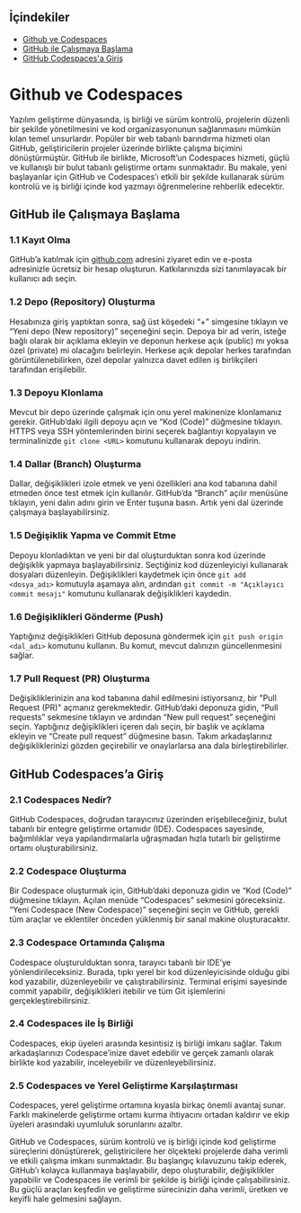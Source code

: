 ## İçindekiler  
- [Github ve Codespaces](#github-ve-codespaces)  
- [GitHub ile Çalışmaya Başlama](#github-ile-calismaya-baslama)  
- [GitHub Codespaces'a Giriş](#github-codespacesa-giris)  

# Github ve Codespaces  

Yazılım geliştirme dünyasında, iş birliği ve sürüm kontrolü, projelerin düzenli bir şekilde yönetilmesini ve kod organizasyonunun sağlanmasını mümkün kılan temel unsurlardır. Popüler bir web tabanlı barındırma hizmeti olan GitHub, geliştiricilerin projeler üzerinde birlikte çalışma biçimini dönüştürmüştür. GitHub ile birlikte, Microsoft’un Codespaces hizmeti, güçlü ve kullanışlı bir bulut tabanlı geliştirme ortamı sunmaktadır. Bu makale, yeni başlayanlar için GitHub ve Codespaces’ı etkili bir şekilde kullanarak sürüm kontrolü ve iş birliği içinde kod yazmayı öğrenmelerine rehberlik edecektir.  

## GitHub ile Çalışmaya Başlama  

### 1.1 Kayıt Olma  
GitHub’a katılmak için [github.com](https://github.com) adresini ziyaret edin ve e-posta adresinizle ücretsiz bir hesap oluşturun. Katkılarınızda sizi tanımlayacak bir kullanıcı adı seçin.  

### 1.2 Depo (Repository) Oluşturma  
Hesabınıza giriş yaptıktan sonra, sağ üst köşedeki “+” simgesine tıklayın ve “Yeni depo (New repository)” seçeneğini seçin. Depoya bir ad verin, isteğe bağlı olarak bir açıklama ekleyin ve deponun herkese açık (public) mı yoksa özel (private) mi olacağını belirleyin. Herkese açık depolar herkes tarafından görüntülenebilirken, özel depolar yalnızca davet edilen iş birlikçileri tarafından erişilebilir.  

### 1.3 Depoyu Klonlama  
Mevcut bir depo üzerinde çalışmak için onu yerel makinenize klonlamanız gerekir. GitHub’daki ilgili depoyu açın ve “Kod (Code)” düğmesine tıklayın. HTTPS veya SSH yöntemlerinden birini seçerek bağlantıyı kopyalayın ve terminalinizde `git clone <URL>` komutunu kullanarak depoyu indirin.  

### 1.4 Dallar (Branch) Oluşturma  
Dallar, değişiklikleri izole etmek ve yeni özellikleri ana kod tabanına dahil etmeden önce test etmek için kullanılır. GitHub’da “Branch” açılır menüsüne tıklayın, yeni dalın adını girin ve Enter tuşuna basın. Artık yeni dal üzerinde çalışmaya başlayabilirsiniz.  

### 1.5 Değişiklik Yapma ve Commit Etme  
Depoyu klonladıktan ve yeni bir dal oluşturduktan sonra kod üzerinde değişiklik yapmaya başlayabilirsiniz. Seçtiğiniz kod düzenleyiciyi kullanarak dosyaları düzenleyin. Değişiklikleri kaydetmek için önce `git add <dosya_adı>` komutuyla aşamaya alın, ardından `git commit -m "Açıklayıcı commit mesajı"` komutunu kullanarak değişiklikleri kaydedin.  

### 1.6 Değişiklikleri Gönderme (Push)  
Yaptığınız değişiklikleri GitHub deposuna göndermek için `git push origin <dal_adı>` komutunu kullanın. Bu komut, mevcut dalınızın güncellenmesini sağlar.  

### 1.7 Pull Request (PR) Oluşturma  
Değişikliklerinizin ana kod tabanına dahil edilmesini istiyorsanız, bir "Pull Request (PR)" açmanız gerekmektedir. GitHub’daki deponuza gidin, “Pull requests” sekmesine tıklayın ve ardından “New pull request” seçeneğini seçin. Yaptığınız değişiklikleri içeren dalı seçin, bir başlık ve açıklama ekleyin ve “Create pull request” düğmesine basın. Takım arkadaşlarınız değişikliklerinizi gözden geçirebilir ve onaylarlarsa ana dala birleştirebilirler.  

## GitHub Codespaces’a Giriş  

### 2.1 Codespaces Nedir?  
GitHub Codespaces, doğrudan tarayıcınız üzerinden erişebileceğiniz, bulut tabanlı bir entegre geliştirme ortamıdır (IDE). Codespaces sayesinde, bağımlılıklar veya yapılandırmalarla uğraşmadan hızla tutarlı bir geliştirme ortamı oluşturabilirsiniz.  

### 2.2 Codespace Oluşturma  
Bir Codespace oluşturmak için, GitHub’daki deponuza gidin ve “Kod (Code)” düğmesine tıklayın. Açılan menüde “Codespaces” sekmesini göreceksiniz. “Yeni Codespace (New Codespace)” seçeneğini seçin ve GitHub, gerekli tüm araçlar ve eklentiler önceden yüklenmiş bir sanal makine oluşturacaktır.  

### 2.3 Codespace Ortamında Çalışma  
Codespace oluşturulduktan sonra, tarayıcı tabanlı bir IDE’ye yönlendirileceksiniz. Burada, tıpkı yerel bir kod düzenleyicisinde olduğu gibi kod yazabilir, düzenleyebilir ve çalıştırabilirsiniz. Terminal erişimi sayesinde commit yapabilir, değişiklikleri itebilir ve tüm Git işlemlerini gerçekleştirebilirsiniz.  

### 2.4 Codespaces ile İş Birliği  
Codespaces, ekip üyeleri arasında kesintisiz iş birliği imkanı sağlar. Takım arkadaşlarınızı Codespace’inize davet edebilir ve gerçek zamanlı olarak birlikte kod yazabilir, inceleyebilir ve düzenleyebilirsiniz.  

### 2.5 Codespaces ve Yerel Geliştirme Karşılaştırması  
Codespaces, yerel geliştirme ortamına kıyasla birkaç önemli avantaj sunar. Farklı makinelerde geliştirme ortamı kurma ihtiyacını ortadan kaldırır ve ekip üyeleri arasındaki uyumluluk sorunlarını azaltır.  

GitHub ve Codespaces, sürüm kontrolü ve iş birliği içinde kod geliştirme süreçlerini dönüştürerek, geliştiricilere her ölçekteki projelerde daha verimli ve etkili çalışma imkanı sunmaktadır. Bu başlangıç kılavuzunu takip ederek, GitHub’ı kolayca kullanmaya başlayabilir, depo oluşturabilir, değişiklikler yapabilir ve Codespaces ile verimli bir şekilde iş birliği içinde çalışabilirsiniz. Bu güçlü araçları keşfedin ve geliştirme sürecinizin daha verimli, üretken ve keyifli hale gelmesini sağlayın.